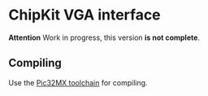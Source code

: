# ChipKit VGA interface
**Attention** Work in progress, this version **is not complete**.

## Compiling
Use the [Pic32MX toolchain](https://github.com/is1200-example-projects/mcb32tools) for compiling.